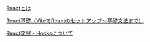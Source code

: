 [Reactとは](https://www.canva.com/design/DAGdl228ZYs/1U45hRD7zPRxslAKLVGJBw/watch)

[React基礎（ViteでReactのセットアップ〜基礎文法まで）](https://www.canva.com/design/DAGdmO7L4ZA/Mc1Lp3AI3JStcf4WrRg7hg/watch)

[React発展・Hooksについて](https://www.canva.com/design/DAGdmBeoWhc/07zeF6YgtKbOPIlELCdNqA/watch)